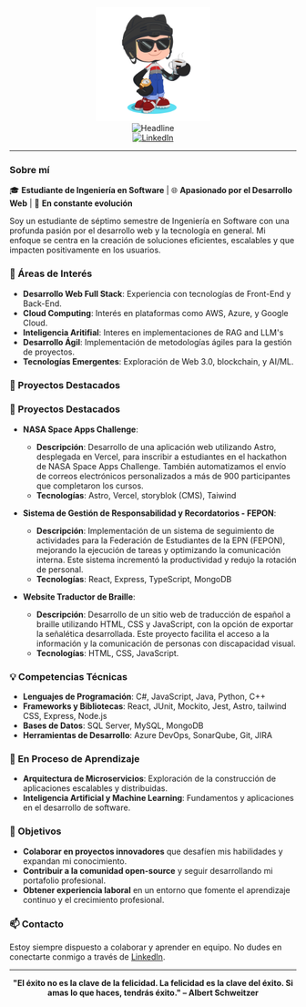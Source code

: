 <div align="center">
    <img src="https://raw.githubusercontent.com/AhmedFathyDev/AhmedFathyDev/main/GitHub.png" alt="GitHub Octocat Drinking a Cup of Coffee" height="200">
</div>

<div align="center">
    <img src="https://readme-typing-svg.herokuapp.com?color=%236FDA44&size=30&center=true&vCenter=true&width=800&height=50&lines=Hola,+soy+Max;Ingeniero+en+Software+en+formación;Apasionado+por+el+Desarrollo+Web+y+la+Tecnología" alt="Headline" />
</div>

<div align="center">
    <a href="https://www.linkedin.com/in/max-carrion-257186172/">
        <img src="https://img.shields.io/badge/LinkedIn-0077B5?style=flat&logo=linkedin" alt="LinkedIn" />
    </a>
</div>

---

### Sobre mí

🎓 **Estudiante de Ingeniería en Software** | 🌐 **Apasionado por el Desarrollo Web** | 🚀 **En constante evolución**

Soy un estudiante de séptimo semestre de Ingeniería en Software con una profunda pasión por el desarrollo web y la tecnología en general. Mi enfoque se centra en la creación de soluciones eficientes, escalables y que impacten positivamente en los usuarios.

### 🔭 Áreas de Interés
- **Desarrollo Web Full Stack**: Experiencia con tecnologías de Front-End y Back-End.
- **Cloud Computing**: Interés en plataformas como AWS, Azure, y Google Cloud.
- **Inteligencia Aritifial**: Interes en implementaciones de RAG and LLM's
- **Desarrollo Ágil**: Implementación de metodologías ágiles para la gestión de proyectos.
- **Tecnologías Emergentes**: Exploración de Web 3.0, blockchain, y AI/ML.

### 🚀 Proyectos Destacados

### 🚀 Proyectos Destacados

- **NASA Space Apps Challenge**: 
    - **Descripción**: Desarrollo de una aplicación web utilizando Astro, desplegada en Vercel, para inscribir a estudiantes en el hackathon de NASA Space Apps Challenge. También automatizamos el envío de correos electrónicos personalizados a más de 900 participantes que completaron los cursos.
    - **Tecnologías**: Astro, Vercel, storyblok (CMS), Taiwind 

- **Sistema de Gestión de Responsabilidad y Recordatorios - FEPON**: 
    - **Descripción**: Implementación de un sistema de seguimiento de actividades para la Federación de Estudiantes de la EPN (FEPON), mejorando la ejecución de tareas y optimizando la comunicación interna. Este sistema incrementó la productividad y redujo la rotación de personal.
    - **Tecnologías**: React, Express, TypeScript, MongoDB

- **Website Traductor de Braille**:
    - **Descripción**: Desarrollo de un sitio web de traducción de español a braille utilizando HTML, CSS y JavaScript, con la opción de exportar la señalética desarrollada. Este proyecto facilita el acceso a la información y la comunicación de personas con discapacidad visual.
    - **Tecnologías**: HTML, CSS, JavaScript.

### 💡 Competencias Técnicas

- **Lenguajes de Programación**: C#, JavaScript, Java, Python, C++
- **Frameworks y Bibliotecas**: React, JUnit, Mockito, Jest, Astro, tailwind CSS, Express, Node.js
- **Bases de Datos**: SQL Server, MySQL, MongoDB
- **Herramientas de Desarrollo**: Azure DevOps, SonarQube, Git, JIRA


### 🌱 En Proceso de Aprendizaje
- **Arquitectura de Microservicios**: Exploración de la construcción de aplicaciones escalables y distribuidas.
- **Inteligencia Artificial y Machine Learning**: Fundamentos y aplicaciones en el desarrollo de software.

### 🎯 Objetivos
- **Colaborar en proyectos innovadores** que desafíen mis habilidades y expandan mi conocimiento.
- **Contribuir a la comunidad open-source** y seguir desarrollando mi portafolio profesional.
- **Obtener experiencia laboral** en un entorno que fomente el aprendizaje continuo y el crecimiento profesional.

### 📫 Contacto
Estoy siempre dispuesto a colaborar y aprender en equipo. No dudes en conectarte conmigo a través de [LinkedIn](https://www.linkedin.com/in/max-carrion-257186172/).

---

<p align="center">
    <strong>"El éxito no es la clave de la felicidad. La felicidad es la clave del éxito. Si amas lo que haces, tendrás éxito." – Albert Schweitzer</strong>
</p>
